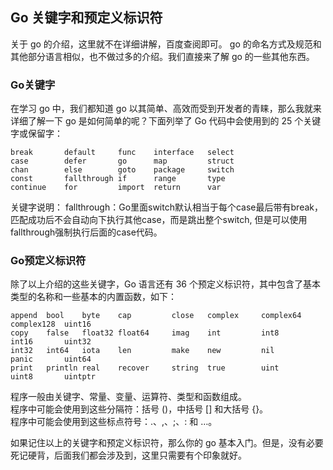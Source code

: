 ## Go 关键字和预定义标识符

关于 go 的介绍，这里就不在详细讲解，百度查阅即可。 go 的命名方式及规范和其他部分语言相似，也不做过多的介绍。我们直接来了解 go 的一些其他东西。  

### Go关键字
在学习 go 中，我们都知道 go 以其简单、高效而受到开发者的青睐，那么我就来详细了解一下 go 是如何简单的呢？下面列举了 Go 代码中会使用到的 25 个关键字或保留字：  
```
break       default     func    interface   select
case        defer       go      map         struct
chan        else        goto    package     switch
const       fallthrough if      range       type
continue    for         import  return      var
```
关键字说明：
fallthrough：Go里面switch默认相当于每个case最后带有break，匹配成功后不会自动向下执行其他case，而是跳出整个switch, 但是可以使用fallthrough强制执行后面的case代码。  
### Go预定义标识符
除了以上介绍的这些关键字，Go 语言还有 36 个预定义标识符，其中包含了基本类型的名称和一些基本的内置函数，如下：  
```
append  bool    byte    cap         close   complex     complex64   complex128  uint16
copy    false   float32 float64     imag    int         int8        int16       uint32
int32   int64   iota    len         make    new         nil         panic       uint64
print   println real    recover     string  true        uint        uint8       uintptr
```
程序一般由关键字、常量、变量、运算符、类型和函数组成。  
程序中可能会使用到这些分隔符：括号 ()，中括号 [] 和大括号 {}。  
程序中可能会使用到这些标点符号：.、,、;、: 和 …。  

如果记住以上的关键字和预定义标识符，那么你的 go 基本入门。但是，没有必要死记硬背，后面我们都会涉及到，这里只需要有个印象就好。
